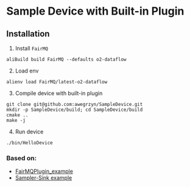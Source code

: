 # Sample Device with Built-in Plugin

## Installation

1. Install `FairMQ`
```
aliBuild build FairMQ --defaults o2-dataflow
```

2. Load env
```
alienv load FairMQ/latest-o2-dataflow
```

3. Compile device with built-in plugin
```
git clone git@github.com:awegrzyn/SampleDevice.git
mkdir -p SampleDevice/build; cd SampleDevice/build
cmake ..
make -j
```

4. Run device
```
./bin/HelloDevice
```

### Based on:
- [FairMQPlugin_example](https://github.com/FairRootGroup/FairMQPlugin_example)
- [Sampler-Sink example](https://github.com/FairRootGroup/FairRoot/tree/master/examples/MQ/1-sampler-sink)
